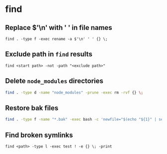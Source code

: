 # find

## Replace $'\n' with ' ' in file names

```
find . -type f -exec rename -a $'\n' ' ' {} \;
```

## Exclude path in `find` results

```
find <start path> -not -path "<exclude path>"
```

## Delete `node_modules` directories
```sh
find . -type d -name "node_modules" -prune -exec rm -rvf {} \;
```

## Restore bak files
```sh
find . -type f -name "*.bak" -exec bash -c 'newfile="$(echo "${1}" | sed -e "s/_.*\.bak$//g")"; mv "${1}" "${newfile}"' bash {} \;
```

## Find broken symlinks

```
find <path> -type l -exec test ! -e {} \; -print
```
